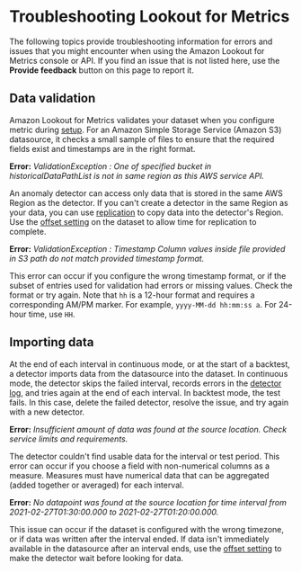 # Troubleshooting Lookout for Metrics<a name="lookoutmetrics-troubleshooting"></a>

The following topics provide troubleshooting information for errors and issues that you might encounter when using the Amazon Lookout for Metrics console or API\. If you find an issue that is not listed here, use the **Provide feedback** button on this page to report it\.

## Data validation<a name="troubleshooting-validation"></a>

Amazon Lookout for Metrics validates your dataset when you configure metric during [setup](detectors-setup.md)\. For an Amazon Simple Storage Service \(Amazon S3\) datasource, it checks a small sample of files to ensure that the required fields exist and timestamps are in the right format\.

**Error:** *ValidationException : One of specified bucket in historicalDataPathList is not in same region as this AWS service API\.*

An anomaly detector can access only data that is stored in the same AWS Region as the detector\. If you can't create a detector in the same Region as your data, you can use [replication](https://docs.aws.amazon.com/AmazonS3/latest/user-guide/replication.html) to copy data into the detector's Region\. Use the [offset setting](detectors-setup.md) on the dataset to allow time for replication to complete\.

**Error:** *ValidationException : Timestamp Column values inside file provided in S3 path do not match provided timestamp format\.*

This error can occur if you configure the wrong timestamp format, or if the subset of entries used for validation had errors or missing values\. Check the format or try again\. Note that `hh` is a 12\-hour format and requires a corresponding AM/PM marker\. For example, `yyyy-MM-dd hh:mm:ss a`\. For 24\-hour time, use `HH`\.

## Importing data<a name="troubleshooting-importing"></a>

At the end of each interval in continuous mode, or at the start of a backtest, a detector imports data from the datasource into the dataset\. In continuous mode, the detector skips the failed interval, records errors in the [detector log](detectors-manage.md), and tries again at the end of each interval\. In backtest mode, the test fails\. In this case, delete the failed detector, resolve the issue, and try again with a new detector\.

**Error:** *Insufficient amount of data was found at the source location\. Check service limits and requirements\.*

The detector couldn't find usable data for the interval or test period\. This error can occur if you choose a field with non\-numerical columns as a measure\. Measures must have numerical data that can be aggregated \(added together or averaged\) for each interval\.

**Error:** *No datapoint was found at the source location for time interval from 2021\-02\-27T01:30:00\.000 to 2021\-02\-27T01:20:00\.000\.*

This issue can occur if the dataset is configured with the wrong timezone, or if data was written after the interval ended\. If data isn't immediately available in the datasource after an interval ends, use the [offset setting](detectors-setup.md) to make the detector wait before looking for data\.
